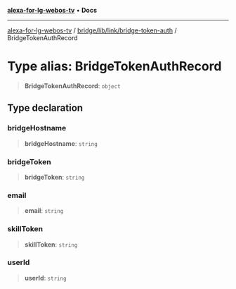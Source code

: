 [**alexa-for-lg-webos-tv**](../../../../../README.md) • **Docs**

***

[alexa-for-lg-webos-tv](../../../../../modules.md) / [bridge/lib/link/bridge-token-auth](../README.md) / BridgeTokenAuthRecord

# Type alias: BridgeTokenAuthRecord

> **BridgeTokenAuthRecord**: `object`

## Type declaration

### bridgeHostname

> **bridgeHostname**: `string`

### bridgeToken

> **bridgeToken**: `string`

### email

> **email**: `string`

### skillToken

> **skillToken**: `string`

### userId

> **userId**: `string`
